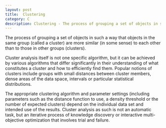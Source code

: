 ```yaml
---
layout: post
title:  Clustering
category: C
description: Clustering - The process of grouping a set of objects in such a way that objects in the same group are more similar to each other than to those in other groups.
---
```


The process of grouping a set of objects in such a way that objects in the same group (called a cluster) are more similar (in some sense) to each other than to those in other groups (clusters).

Cluster analysis itself is not one specific algorithm, but it can be achieved by various algorithms that differ significantly in their understanding of what constitutes a cluster and how to efficiently find them. Popular notions of clusters include groups with small distances between cluster members, dense areas of the data space, intervals or particular statistical distributions. 

The appropriate clustering algorithm and parameter settings (including parameters such as the distance function to use, a density threshold or the number of expected clusters) depend on the individual data set and intended use of the results. Cluster analysis as such is not an automatic task, but an iterative process of knowledge discovery or interactive multi-objective optimization that involves trial and failure. 

